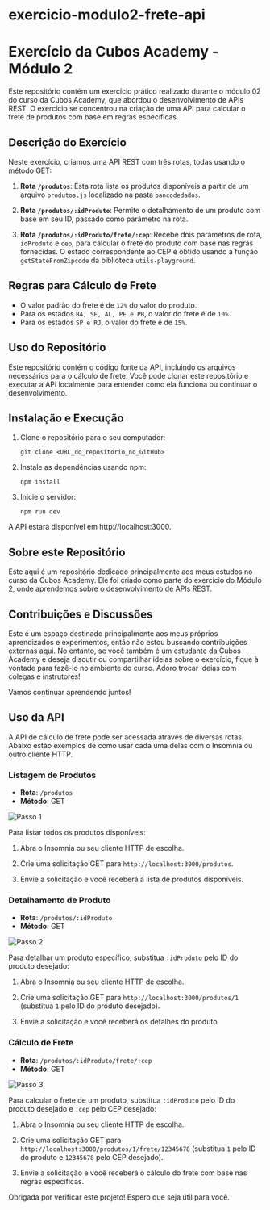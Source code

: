 # exercicio-modulo2-frete-api 

# Exercício da Cubos Academy - Módulo 2

Este repositório contém um exercício prático realizado durante o módulo 02 do curso da Cubos Academy, que abordou o desenvolvimento de APIs REST. O exercício se concentrou na criação de uma API para calcular o frete de produtos com base em regras específicas.

## Descrição do Exercício

Neste exercício, criamos uma API REST com três rotas, todas usando o método GET:

1. **Rota `/produtos`**: Esta rota lista os produtos disponíveis a partir de um arquivo `produtos.js` localizado na pasta `bancodedados`.

2. **Rota `/produtos/:idProduto`**: Permite o detalhamento de um produto com base em seu ID, passado como parâmetro na rota.

3. **Rota `/produtos/:idProduto/frete/:cep`**: Recebe dois parâmetros de rota, `idProduto` e `cep`, para calcular o frete do produto com base nas regras fornecidas. O estado correspondente ao CEP é obtido usando a função `getStateFromZipcode` da biblioteca `utils-playground`.

## Regras para Cálculo de Frete

- O valor padrão do frete é de `12%` do valor do produto.
- Para os estados `BA, SE, AL, PE e PB`, o valor do frete é de `10%`.
- Para os estados `SP e RJ`, o valor do frete é de `15%`.

## Uso do Repositório

Este repositório contém o código fonte da API, incluindo os arquivos necessários para o cálculo de frete. Você pode clonar este repositório e executar a API localmente para entender como ela funciona ou continuar o desenvolvimento.

## Instalação e Execução

1. Clone o repositório para o seu computador:

   ```
   git clone <URL_do_repositorio_no_GitHub>

2. Instale as dependências usando npm:

    ```
    npm install

3. Inicie o servidor:

    ```
    npm run dev

A API estará disponível em http://localhost:3000.

## Sobre este Repositório

Este aqui é um repositório dedicado principalmente aos meus estudos no curso da Cubos Academy. Ele foi criado como parte do exercício do Módulo 2, onde aprendemos sobre o desenvolvimento de APIs REST.

## Contribuições e Discussões

Este é um espaço destinado principalmente aos meus próprios aprendizados e experimentos, então não estou buscando contribuições externas aqui. No entanto, se você também é um estudante da Cubos Academy e deseja discutir ou compartilhar ideias sobre o exercício, fique à vontade para fazê-lo no ambiente do curso. Adoro trocar ideias com colegas e instrutores!

Vamos continuar aprendendo juntos!

## Uso da API

A API de cálculo de frete pode ser acessada através de diversas rotas. Abaixo estão exemplos de como usar cada uma delas com o Insomnia ou outro cliente HTTP.

### Listagem de Produtos

- **Rota**: `/produtos`
- **Método**: GET

![Passo 1](screenshots/buscar-produtos.png)

Para listar todos os produtos disponíveis:

1. Abra o Insomnia ou seu cliente HTTP de escolha.

2. Crie uma solicitação GET para `http://localhost:3000/produtos`.

3. Envie a solicitação e você receberá a lista de produtos disponíveis.

### Detalhamento de Produto

- **Rota**: `/produtos/:idProduto`
- **Método**: GET

![Passo 2](screenshots/detalhar-produto.png)

Para detalhar um produto específico, substitua `:idProduto` pelo ID do produto desejado:

1. Abra o Insomnia ou seu cliente HTTP de escolha.

2. Crie uma solicitação GET para `http://localhost:3000/produtos/1` (substitua `1` pelo ID do produto desejado).

3. Envie a solicitação e você receberá os detalhes do produto.

### Cálculo de Frete

- **Rota**: `/produtos/:idProduto/frete/:cep`
- **Método**: GET

![Passo 3](screenshots/calcular-frete.png)

Para calcular o frete de um produto, substitua `:idProduto` pelo ID do produto desejado e `:cep` pelo CEP desejado:

1. Abra o Insomnia ou seu cliente HTTP de escolha.

2. Crie uma solicitação GET para `http://localhost:3000/produtos/1/frete/12345678` (substitua `1` pelo ID do produto e `12345678` pelo CEP desejado).

3. Envie a solicitação e você receberá o cálculo do frete com base nas regras específicas.

Obrigada por verificar este projeto! Espero que seja útil para você.
